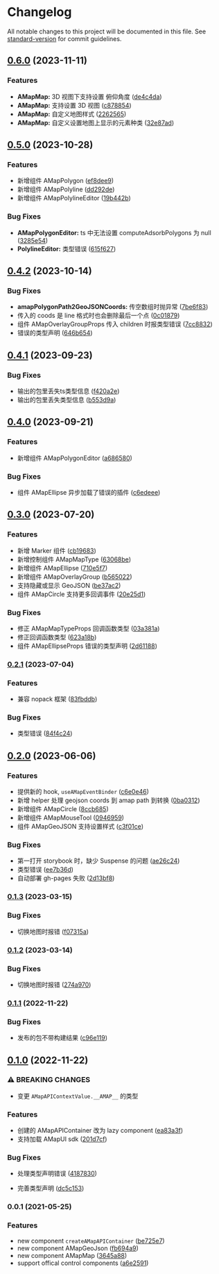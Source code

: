 # Changelog

All notable changes to this project will be documented in this file. See [standard-version](https://github.com/conventional-changelog/standard-version) for commit guidelines.

## [0.6.0](https://github.com/xyy94813/amap-react-components/compare/v0.5.0...v0.6.0) (2023-11-11)


### Features

* **AMapMap:** 3D 视图下支持设置	俯仰角度 ([de4c4da](https://github.com/xyy94813/amap-react-components/commit/de4c4da320e102c8e741f48695e7145b1008420c))
* **AMapMap:** 支持设置 3D 视图 ([c878854](https://github.com/xyy94813/amap-react-components/commit/c87885461813eeecfd6ce7018653477a41d7a174))
* **AMapMap:** 自定义地图样式 ([2262565](https://github.com/xyy94813/amap-react-components/commit/2262565257cbebb27aa5c5ff6f018f16fcb367f8))
* **AMapMap:** 自定义设置地图上显示的元素种类 ([32e87ad](https://github.com/xyy94813/amap-react-components/commit/32e87ade5533bde6f5d54aea1fa371b27272e8a1))

## [0.5.0](https://github.com/xyy94813/amap-react-components/compare/v0.4.2...v0.5.0) (2023-10-28)


### Features

* 新增组件 AMapPolygon ([ef8dee9](https://github.com/xyy94813/amap-react-components/commit/ef8dee96087511a06f8881997b7f6996b38c263e))
* 新增组件 AMapPolyline ([dd292de](https://github.com/xyy94813/amap-react-components/commit/dd292deb9b94adff48eb96bb97ccfc9570281ed1))
* 新增组件 AMapPolylineEditor ([19b442b](https://github.com/xyy94813/amap-react-components/commit/19b442b6e31d81e61a1ea9521dd7a3734e7deafc))


### Bug Fixes

* **AMapPolygonEditor:** ts 中无法设置 computeAdsorbPolygons 为 null ([3285e54](https://github.com/xyy94813/amap-react-components/commit/3285e54d557e5c0b3e62ca16ee0ed8ed21337fe5))
* **PolylineEditor:** 类型错误 ([615f627](https://github.com/xyy94813/amap-react-components/commit/615f627dc185cd7527cf996344aab869cc50c0b7))

## [0.4.2](https://github.com/xyy94813/amap-react-components/compare/v0.4.1...v0.4.2) (2023-10-14)


### Bug Fixes

* **amapPolygonPath2GeoJSONCoords:** 传空数组时抛异常 ([7be6f83](https://github.com/xyy94813/amap-react-components/commit/7be6f834d0afa5a05502588f597d73503843f433))
* 传入的 coods 是 line 格式时也会删除最后一个点 ([0c01879](https://github.com/xyy94813/amap-react-components/commit/0c01879431f22299d0c04a6ca1d54f07612822f1))
* 组件 AMapOverlayGroupProps 传入 children 时报类型错误 ([7cc8832](https://github.com/xyy94813/amap-react-components/commit/7cc8832a43794371040f9bf7e09db56f69d6a4ec))
* 错误的类型声明 ([646b654](https://github.com/xyy94813/amap-react-components/commit/646b65405e286ea52f92ed5d8290996556d9e87b))

## [0.4.1](https://github.com/xyy94813/amap-react-components/compare/v0.4.0...v0.4.1) (2023-09-23)


### Bug Fixes

* 输出的包里丢失ts类型信息 ([f420a2e](https://github.com/xyy94813/amap-react-components/commit/f420a2edf8ce8fdfdbbf5e158491b4816f1377b9))
* 输出的包里丢失类型信息 ([b553d9a](https://github.com/xyy94813/amap-react-components/commit/b553d9a91b614f7365f4dd61910fc04fc8c23052))

## [0.4.0](https://github.com/xyy94813/amap-react-components/compare/v0.3.0...v0.4.0) (2023-09-21)


### Features

* 新增组件 AMapPolygonEditor ([a686580](https://github.com/xyy94813/amap-react-components/commit/a6865800879e174d4250d86026c81f2059c29365))


### Bug Fixes

* 组件 AMapEllipse 异步加载了错误的插件 ([c6edeee](https://github.com/xyy94813/amap-react-components/commit/c6edeee120adaefa79f74e3a4d14c8b907c28e6f))

## [0.3.0](https://github.com/xyy94813/amap-react-components/compare/v0.2.1...v0.3.0) (2023-07-20)


### Features

* 新增 Marker 组件 ([cb19683](https://github.com/xyy94813/amap-react-components/commit/cb196833a0c72cdeb26db78ca407b9403db99e21))
* 新增控制组件 AMapMapType ([63068be](https://github.com/xyy94813/amap-react-components/commit/63068beb2fac3439fce594d79f2dd95face6414c))
* 新增组件 AMapEllipse ([710e5f7](https://github.com/xyy94813/amap-react-components/commit/710e5f7d9f91511b5721cd111e12bf7e2697fd40))
* 新增组件 AMapOverlayGroup ([b565022](https://github.com/xyy94813/amap-react-components/commit/b5650220560f892dc853b2328b0fc6bc51e2ecc3))
* 支持隐藏或显示 GeoJSON ([be37ac2](https://github.com/xyy94813/amap-react-components/commit/be37ac272dc276ba614062de9119e81857df6335))
* 组件 AMapCircle 支持更多回调事件 ([20e25d1](https://github.com/xyy94813/amap-react-components/commit/20e25d164fa1c4eb5dc4727e0c739aa0b05ba94a))


### Bug Fixes

* 修正 AMapMapTypeProps 回调函数类型 ([03a381a](https://github.com/xyy94813/amap-react-components/commit/03a381a6cd6204897d0cca11c9479412fa581de9))
* 修正回调函数类型 ([623a18b](https://github.com/xyy94813/amap-react-components/commit/623a18b4c9088dd63ac589c718dd8ead84298a00))
* 组件 AMapEllipseProps 错误的类型声明 ([2d61188](https://github.com/xyy94813/amap-react-components/commit/2d61188185a2996210d579e54231c1bc7e52310c))

### [0.2.1](https://github.com/xyy94813/amap-react-components/compare/v0.2.0...v0.2.1) (2023-07-04)


### Features

* 兼容 nopack 框架 ([83fbddb](https://github.com/xyy94813/amap-react-components/commit/83fbddb49948e32fcf8973693a21dd4f6bb24af7))


### Bug Fixes

* 类型错误 ([84f4c24](https://github.com/xyy94813/amap-react-components/commit/84f4c24d24686d563e6fec795ae0325d28243296))

## [0.2.0](https://github.com/xyy94813/amap-react-components/compare/v0.1.3...v0.2.0) (2023-06-06)


### Features

* 提供新的 hook, `useAMapEventBinder` ([c6e0e46](https://github.com/xyy94813/amap-react-components/commit/c6e0e466a3b97d366e611290ccccc0848ca8d1de))
* 新增 helper 处理 geojson coords 到 amap path 到转换 ([0ba0312](https://github.com/xyy94813/amap-react-components/commit/0ba03127c2ca0ae2e0a390fd62cb2d7919555cca))
* 新增组件 AMapCircle ([8ccb685](https://github.com/xyy94813/amap-react-components/commit/8ccb685471a3d14ab3bb3401e774e16c3e4d2bcd))
* 新增组件 AMapMouseTool ([0946959](https://github.com/xyy94813/amap-react-components/commit/0946959f5c345c5edf8017fb18db43db10ee72b3))
* 组件 AMapGeoJSON 支持设置样式 ([c3f01ce](https://github.com/xyy94813/amap-react-components/commit/c3f01ce5fdb8f54d73cc37e4fd4c7885bbf3c572))


### Bug Fixes

* 第一打开 storybook 时，缺少 Suspense 的问题 ([ae26c24](https://github.com/xyy94813/amap-react-components/commit/ae26c24c13b5b7554a57c9ce312c20d9a35a46dc))
* 类型错误 ([ee7b36d](https://github.com/xyy94813/amap-react-components/commit/ee7b36de6b108baca6b59a879d7e196e88f32245))
* 自动部署 gh-pages 失败 ([2d13bf8](https://github.com/xyy94813/amap-react-components/commit/2d13bf811d8aeed57c986dead5bcd475d03d1a9f))

### [0.1.3](https://github.com/xyy94813/amap-react-components/compare/v0.1.2...v0.1.3) (2023-03-15)


### Bug Fixes

* 切换地图时报错 ([f07315a](https://github.com/xyy94813/amap-react-components/commit/f07315a7c4ae6cef2598e3c1d6d3acb6956f5ab7))

### [0.1.2](https://github.com/xyy94813/amap-react-components/compare/v0.1.1...v0.1.2) (2023-03-14)


### Bug Fixes

* 切换地图时报错 ([274a970](https://github.com/xyy94813/amap-react-components/commit/274a970ea1ca05e8098a6c3d8ab629d81ce140bd))

### [0.1.1](https://github.com/xyy94813/amap-react-components/compare/v0.1.0...v0.1.1) (2022-11-22)


### Bug Fixes

* 发布的包不带构建结果 ([c96e119](https://github.com/xyy94813/amap-react-components/commit/c96e1192ba71e6a64dea385743a986f90393ebc5))

## [0.1.0](https://github.com/xyy94813/amap-react-components/compare/v0.0.1...v0.1.0) (2022-11-22)


### ⚠ BREAKING CHANGES

* 变更 `AMapAPIContextValue.__AMAP__` 的类型

### Features

* 创建的 AMapAPIContainer 改为 lazy component ([ea83a3f](https://github.com/xyy94813/amap-react-components/commit/ea83a3f20a88b6d5a93913e5881644b702f4b92b))
* 支持加载 AMapUI sdk ([201d7cf](https://github.com/xyy94813/amap-react-components/commit/201d7cfea1f3b3c8421fc586205b7e8d6375f19d))


### Bug Fixes

* 处理类型声明错误 ([4187830](https://github.com/xyy94813/amap-react-components/commit/418783092a4f3ba0838fa8b190c1238e7ebcbffa))


* 完善类型声明 ([dc5c153](https://github.com/xyy94813/amap-react-components/commit/dc5c15342ec18bef70f0aee8c7cb5f7216d53c78))

### 0.0.1 (2021-05-25)

### Features

- new component `createAMapAPIContainer` ([be725e7](https://github.com/xyy94813/amap-react-components/commit/be725e78e3e1d3cdf427f838b9ba22481226d59e))
- new component AMapGeoJson ([fb694a9](https://github.com/xyy94813/amap-react-components/commit/fb694a98494b153c8bad5d12245531709c292bd3))
- new component AMapMap ([3645a88](https://github.com/xyy94813/amap-react-components/commit/3645a88ac4f61d1a000bcee950b2ff69f78343ab))
- support offical control components ([a6e2591](https://github.com/xyy94813/amap-react-components/commit/a6e25913e4739d104b6fb9317612cc23ed8a7743))
